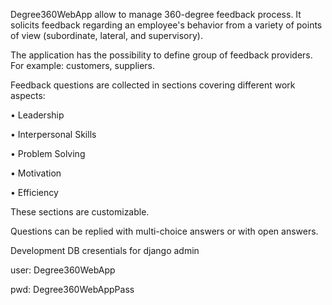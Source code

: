 Degree360WebApp allow to manage 360-degree feedback process. It solicits feedback regarding an employee's behavior from a variety of points of view (subordinate, lateral, and supervisory).


The application has the possibility to define group of feedback providers. For example: customers, suppliers.


Feedback questions are collected in sections covering different work aspects:

  •	Leadership
  
  •	Interpersonal Skills
  
  •	Problem Solving
  
  •	Motivation
  
  •	Efficiency
  

These sections are customizable.

Questions can be replied with multi-choice answers or with open answers.

Development DB cresentials for django admin

user: Degree360WebApp

pwd: Degree360WebAppPass
